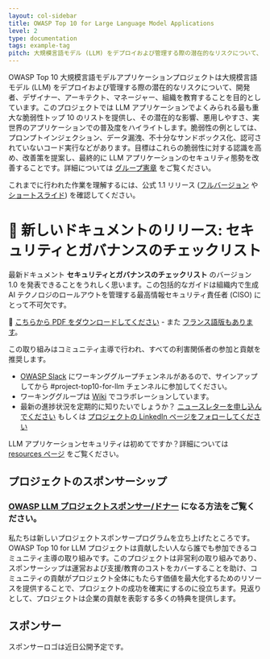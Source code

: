 ```yaml
---
layout: col-sidebar
title: OWASP Top 10 for Large Language Model Applications
level: 2
type: documentation
tags: example-tag
pitch: 大規模言語モデル (LLM) をデプロイおよび管理する際の潜在的なリスクについて、開発者、デザイナー、アーキテクト、マネージャー、組織を教育することを目的としています。
---
```


OWASP Top 10 大規模言語モデルアプリケーションプロジェクトは大規模言語モデル (LLM) をデプロイおよび管理する際の潜在的なリスクについて、開発者、デザイナー、アーキテクト、マネージャー、組織を教育することを目的としています。このプロジェクトでは LLM アプリケーションでよくみられる最も重大な脆弱性トップ 10 のリストを提供し、その潜在的な影響、悪用しやすさ、実世界のアプリケーションでの普及度をハイライトします。脆弱性の例としては、プロンプトインジェクション、データ漏洩、不十分なサンドボックス化、認可されていないコード実行などがあります。目標はこれらの脆弱性に対する認識を高め、改善策を提案し、最終的に LLM アプリケーションのセキュリティ態勢を改善することです。詳細については [グループ憲章](https://github.com/OWASP/www-project-top-10-for-large-language-model-applications/wiki/Charter) をご覧ください。

これまでに行われた作業を理解するには、公式 1.1 リリース ([フルバージョン](https://github.com/OWASP/www-project-top-10-for-large-language-model-applications/blob/main/assets/PDF/OWASP-Top-10-for-LLMs-2023-v1_1.pdf) や [ショートスライド](https://github.com/OWASP/www-project-top-10-for-large-language-model-applications/blob/main/assets/PDF/OWASP-Top-10-for-LLMs-2023-slides-v1_1.pdf)) を確認してください。

# 📢 新しいドキュメントのリリース: セキュリティとガバナンスのチェックリスト

最新ドキュメント **セキュリティとガバナンスのチェックリスト** のバージョン 1.0 を発表できることをうれしく思います。この包括的なガイドは組織内で生成 AI テクノロジのロールアウトを管理する最高情報セキュリティ責任者 (CISO) にとって不可欠です。

🔗 [こちらから PDF をダウンロードしてください](https://github.com/OWASP/www-project-top-10-for-large-language-model-applications/blob/main/llm-top-10-governance-doc/LLM_AI_Security_and_Governance_Checklist-v1.1.pdf) - また [フランス語版もあります](https://github.com/OWASP/www-project-top-10-for-large-language-model-applications/blob/main/llm-top-10-governance-doc/LLM_AI_Security_and_Governance_Checklist-v1_FR.pdf)。


この取り組みはコミュニティ主導で行われ、すべての利害関係者の参加と貢献を推奨します。

- [OWASP Slack](https://owasp.org/slack/invite) にワーキンググループチェンネルがあるので、サインアップしてから #project-top10-for-llm チェンネルに参加してください。
- ワーキンググループは [Wiki](https://github.com/OWASP/www-project-top-10-for-large-language-model-applications/wiki) でコラボレーションしています。
- 最新の進捗状況を定期的に知りたいでしょうか？ [ニュースレターを申し込んでください](https://llmtop10.beehiiv.com/subscribe) もしくは [プロジェクトの LinkedIn ページをフォローしてください](https://www.linkedin.com/company/owasp-top-10-for-large-language-model-applications/)

LLM アプリケーションセキュリティは初めてですか？詳細については [resources ページ](https://github.com/OWASP/www-project-top-10-for-large-language-model-applications/wiki/Educational-Resources) をご覧ください。



## プロジェクトのスポンサーシップ

### [OWASP LLM プロジェクトスポンサー/ドナー](https://github.com/OWASP/www-project-top-10-for-large-language-model-applications/wiki/Donors-and-Project-Sponsors) になる方法をご覧ください。

私たちは新しいプロジェクトスポンサープログラムを立ち上げたところです。OWASP Top 10 for LLM プロジェクトは貢献したい人なら誰でも参加できるコミュニティ主導の取り組みです。このプロジェクトは非営利の取り組みであり、スポンサーシップは運営および支援/教育のコストをカバーすることを助け、コミュニティの貢献がプロジェクト全体にもたらす価値を最大化するためのリソースを提供することで、プロジェクトの成功を確実にするのに役立ちます。見返りとして、プロジェクトは企業の貢献を表彰する多くの特典を提供します。


## スポンサー

スポンサーロゴは近日公開予定です。
